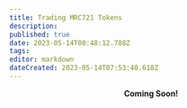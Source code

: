 ```yaml
---
title: Trading MRC721 Tokens
description: 
published: true
date: 2023-05-14T08:48:12.788Z
tags: 
editor: markdown
dateCreated: 2023-05-14T07:53:40.618Z
---
```


<p style="text-align: center;"><strong>Coming Soon!<strong></p>